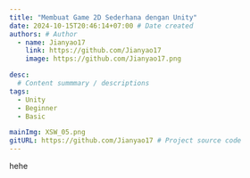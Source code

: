 ```yaml
---
title: "Membuat Game 2D Sederhana dengan Unity"
date: 2024-10-15T20:46:14+07:00 # Date created
authors: # Author
  - name: Jianyao17
    link: https://github.com/Jianyao17
    image: https://github.com/Jianyao17.png

desc: 
  # Content summmary / descriptions
tags:
  - Unity
  - Beginner
  - Basic

mainImg: XSW_05.png
gitURL: https://github.com/Jianyao17 # Project source code
---
```



hehe